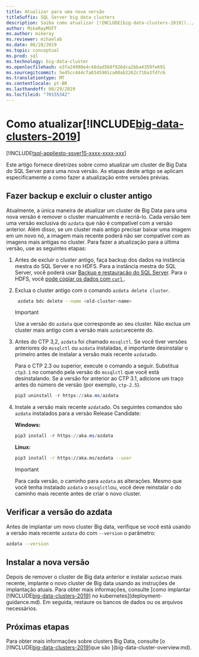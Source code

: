 ```yaml
---
title: Atualizar para uma nova versão
titleSuffix: SQL Server big data clusters
description: Saiba como atualizar [!INCLUDE[big-data-clusters-2019](../includes/ssbigdataclusters-ver15.md)] (visualização) para uma nova versão.
author: MikeRayMSFT
ms.author: mikeray
ms.reviewer: mihaelab
ms.date: 08/28/2019
ms.topic: conceptual
ms.prod: sql
ms.technology: big-data-cluster
ms.openlocfilehash: e3fa24998e4c48dad568f926dca2bba4359fe691
ms.sourcegitcommit: 5e45cc444cfa0345901ca00ab2262c71ba3fd7c6
ms.translationtype: MT
ms.contentlocale: pt-BR
ms.lasthandoff: 08/29/2019
ms.locfileid: "70155342"
---
```

# <a name="how-to-upgrade-includebig-data-clusters-2019includesssbigdataclusters-ss-novermd"></a>Como atualizar[!INCLUDE[big-data-clusters-2019](../includes/ssbigdataclusters-ss-nover.md)]

[!INCLUDE[tsql-appliesto-ssver15-xxxx-xxxx-xxx](../includes/tsql-appliesto-ssver15-xxxx-xxxx-xxx.md)]

Este artigo fornece diretrizes sobre como atualizar um cluster de Big Data do SQL Server para uma nova versão. As etapas deste artigo se aplicam especificamente a como fazer a atualização entre versões prévias.

## <a name="backup-and-delete-the-old-cluster"></a>Fazer backup e excluir o cluster antigo

Atualmente, a única maneira de atualizar um cluster de Big Data para uma nova versão é remover o cluster manualmente e recriá-lo. Cada versão tem uma versão exclusiva do `azdata` que não é compatível com a versão anterior. Além disso, se um cluster mais antigo precisar baixar uma imagem em um novo nó, a imagem mais recente poderá não ser compatível com as imagens mais antigas no cluster. Para fazer a atualização para a última versão, use as seguintes etapas:

1. Antes de excluir o cluster antigo, faça backup dos dados na instância mestra do SQL Server e no HDFS. Para a instância mestra do SQL Server, você poderá usar [Backup e restauração do SQL Server](data-ingestion-restore-database.md). Para o HDFS, você [pode copiar os dados com `curl` ](data-ingestion-curl.md).

1. Exclua o cluster antigo com o comando `azdata delete cluster`.

   ```bash
    azdata bdc delete --name <old-cluster-name>
   ```

   > [!Important]
   > Use a versão do `azdata` que corresponde ao seu cluster. Não exclua um cluster mais antigo com a versão mais `azdata`recente do.

1. Antes do CTP 3,2, `azdata` foi chamado `mssqlctl`. Se você tiver versões anteriores do `mssqlctl` ou `azdata` instaladas, é importante desinstalar o primeiro antes de instalar a versão mais recente `azdata`do.

   Para o CTP 2.3 ou superior, execute o comando a seguir. Substitua `ctp3.1` no comando pela versão do `mssqlctl` que você está desinstalando. Se a versão for anterior ao CTP 3.1, adicione um traço antes do número de versão (por exemplo, `ctp-2.5`).

   ```powershell
   pip3 uninstall -r https://aka.ms/azdata
   ```

1. Instale a versão mais recente `azdata`do. Os seguintes comandos são `azdata` instalados para a versão Release Candidate:

   **Windows:**

   ```powershell
   pip3 install -r https://aka.ms/azdata
   ```

   **Linux:**

   ```bash
   pip3 install -r https://aka.ms/azdata --user
   ```

   > [!IMPORTANT]
   > Para cada versão, o caminho para `azdata` as alterações. Mesmo que você tenha instalado `azdata` o `mssqlctl`ou, você deve reinstalar o do caminho mais recente antes de criar o novo cluster.

## <a id="azdataversion"></a> Verificar a versão do azdata

Antes de implantar um novo cluster Big data, verifique se você está usando a versão mais recente `azdata` do com `--version` o parâmetro:

```bash
azdata --version
```

## <a name="install-the-new-release"></a>Instalar a nova versão

Depois de remover o cluster de Big data anterior e instalar `azdata`o mais recente, implante o novo cluster de Big data usando as instruções de implantação atuais. Para obter mais informações, consulte [como implantar [!INCLUDE[big-data-clusters-2019](../includes/ssbigdataclusters-ss-nover.md)] no kubernetes](deployment-guidance.md). Em seguida, restaure os bancos de dados ou os arquivos necessários.

## <a name="next-steps"></a>Próximas etapas

Para obter mais informações sobre clusters Big Data, consulte [o [!INCLUDE[big-data-clusters-2019](../includes/ssbigdataclusters-ss-nover.md)]que são ](big-data-cluster-overview.md).
